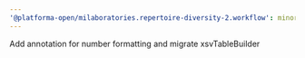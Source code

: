 ```yaml
---
'@platforma-open/milaboratories.repertoire-diversity-2.workflow': minor
---
```


Add annotation for number formatting and migrate xsvTableBuilder

